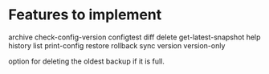 # Features to implement

archive
check-config-version
configtest
diff
delete
get-latest-snapshot
help
history
list
print-config
restore
rollback
sync
version
version-only

option for deleting the oldest backup if it is full.
